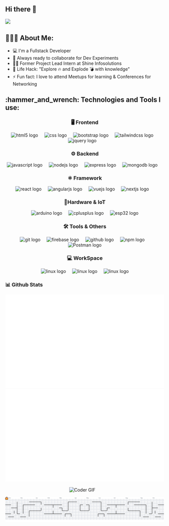 ## Hi there 👋
![](https://github.com/arshsid274/Readme-Mp4)
<h2 align="left">👨🏻‍💻 About Me:</h2>

- :computer: I'm a Fullstack Developer
- :rocket: Always ready to collaborate for Dev Experiments
- :man_technologist: Former Project Lead Intern at Shine Infosolutions
- :dart: Life Hack: "Explore :fire: and Explode :bomb: with knowledge"
- :zap: Fun fact: I love to attend Meetups for learning & Conferences for Networking<br>

<h2 align="left">:hammer_and_wrench: Technologies and Tools I use:</h2>
<p align="left">
   
### <h3 align="center">🖥️ Frontend</h3>
<p align="center">
  <img src="https://cdn.jsdelivr.net/gh/devicons/devicon/icons/html5/html5-original.svg" height="40" alt="html5 logo"  />
  <img width="12" />
  <img src="https://cdn.jsdelivr.net/gh/devicons/devicon/icons/css3/css3-original.svg" height="40" alt="css logo"  />
  <img width="12" />
  <img src="https://cdn.jsdelivr.net/gh/devicons/devicon/icons/bootstrap/bootstrap-original.svg" height="40" alt="bootstrap logo"  />
  <img width="12" />

  <img src="https://skillicons.dev/icons?i=tailwind" height="60" alt="tailwindcss logo"  />
  <img width="12" />
  
   
  <img src="https://cdn.jsdelivr.net/gh/devicons/devicon/icons/jquery/jquery-original.svg" height="40" alt="jquery logo"  />
  <img width="12" />
</p>

###  <h3 align="center">⚙️ Backend</h3>
<p align="center">
    <img src="https://cdn.jsdelivr.net/gh/devicons/devicon/icons/javascript/javascript-original.svg" height="40" alt="javascript logo"  />
  <img width="12" />
   <img src="https://cdn.jsdelivr.net/gh/devicons/devicon/icons/nodejs/nodejs-original.svg" height="40" alt="nodejs logo"  />
  <img width="12" />
  <img src="https://cdn.jsdelivr.net/gh/devicons/devicon/icons/express/express-original.svg" height="40" alt="express logo"  />
  <img width="12" />
  <img src="https://cdn.jsdelivr.net/gh/devicons/devicon/icons/mongodb/mongodb-original.svg" height="40" alt="mongodb logo"  />
  <img width="12" />
</p>

### <h3 align="center">⚛️ Framework</h3>
<p align="center">
   <img src="https://cdn.jsdelivr.net/gh/devicons/devicon/icons/react/react-original.svg" height="40" alt="react logo"  />
  <img width="12" />
  <img src="https://cdn.jsdelivr.net/gh/devicons/devicon/icons/angularjs/angularjs-original.svg" height="40" alt="angularjs logo"  />
  <img width="12" />
  <img src="https://cdn.jsdelivr.net/gh/devicons/devicon/icons/vuejs/vuejs-original.svg" height="40" alt="vuejs logo"  />
  <img width="12" />
  <img src="https://cdn.jsdelivr.net/gh/devicons/devicon/icons/nextjs/nextjs-original.svg" height="40" alt="nextjs logo"  />
  <img width="12" />
</p>

###  <h3 align="center">🔌Hardware & IoT</h3>
<p align="center">
 <img src="https://cdn.jsdelivr.net/gh/devicons/devicon/icons/arduino/arduino-original.svg" height="40" alt="arduino logo"  />
  <img width="12" />
  <img src="https://cdn.jsdelivr.net/gh/devicons/devicon/icons/cplusplus/cplusplus-original.svg" height="40" alt="cplusplus logo"  />
  <img width="12" />
    <img src="https://products.psacertified.org/media/company-logos/vwIlwl60RS0uPL3mAWAK34EkMJBpEVQ1ulcainlX.png?w=350&signature=24eb94753e7035b8715cc5fa0d637ed839a3f8ff361a0763152963ee188f7f4b" height="40" alt="esp32 logo"  />
</p>

###  <h3 align="center">🛠️ Tools & Others</h3>
<p align="center">
 <img src="https://cdn.jsdelivr.net/gh/devicons/devicon/icons/git/git-original.svg" height="40" alt="git logo"  />
  <img width="12" />
  <img src="https://cdn.jsdelivr.net/gh/devicons/devicon/icons/firebase/firebase-plain.svg" height="40" alt="firebase logo"  />
  <img width="12" />
  <img src="https://cdn.jsdelivr.net/gh/devicons/devicon/icons/github/github-original.svg" height="40" alt="github logo"  />
  <img width="12" />
    <img src="https://cdn.jsdelivr.net/gh/devicons/devicon/icons/npm/npm-original-wordmark.svg" height="40" alt="npm logo"  />
  <img width="12" />
    <img src="https://encrypted-tbn0.gstatic.com/images?q=tbn:ANd9GcSwZ8yf3JwTIlWxzc-yRjgQmKyI58b8ClKvzw&s" height="40" alt="Postman logo"  />
</p>

###  <h3 align="center">💻 WorkSpace</h3>
<p align="center">
 <img src="https://cdn.jsdelivr.net/gh/devicons/devicon/icons/linux/linux-original.svg" height="40" alt="linux logo"  />
    <img width="12" />
    <img   src="https://encrypted-tbn0.gstatic.com/images?q=tbn:ANd9GcRuYypmGR91DF2fvasAhTRnYRNl0pmT4cnWnA&s" height="40" alt="linux logo"  />
    <img width="12" />
    <img   src="https://upload.wikimedia.org/wikipedia/commons/c/c9/Finder_Icon_macOS_Big_Sur.png" height="40" alt="linux logo"  />
</p>

### 📊 Github Stats
<a align="center" href='https://github.com/arshsid274/github-stats-transparent'>
  
![Stats Overview](https://github.com/arshsid274/github-stats-transparent/blob/output/generated/overview.svg)
![Most Used Languages](https://github.com/arshsid274/github-stats-transparent/blob/output/generated/languages.svg)


</a>

<p align="center">
      <img  src="https://media.giphy.com/media/SWoSkN6DxTszqIKEqv/giphy.gif" alt="Coder GIF" width="500">
    <img width="12" />
  

</p>

<picture>
  <source media="(prefers-color-scheme: dark)" srcset="https://github.com/arshsid274/arshsid274/blob/output/pacman-contribution-graph-dark.svg">
  <source media="(prefers-color-scheme: light)" srcset="https://github.com/arshsid274/arshsid274/blob/output/pacman-contribution-graph.svg">
  <img alt="pacman contribution graph" src="https://github.com/arshsid274/arshsid274/blob/output/pacman-contribution-graph.svg">
</picture>


   
